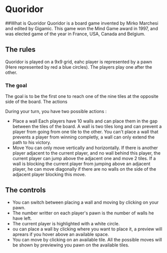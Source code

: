 # Quoridor
##What is Quoridor
Quoridor is a board game invented by Mirko Marchesi and edited by Gigamic.
This game won the Mind Game award in 1997, and was elected game of the year in France, USA, Canada and Belgium.

## The rules
Quoridor is played on a 9x9 grid, eahc player is represented by a pawn (Here represented by red a blue circles).
The players play one after the other.

### The goal
The goal is to be the first one to reach one of the nine tiles at the opposite side of the board.
The actions

During your turn, you have two possible actions :
* Place a wall
Each players have 10 walls and can place them in the gap between the tiles of the board.
A wall is two tiles long and can prevent a player from going from one tile to the other.
You can't place a wall that prevents a player from winning completly, a wall can only extend the path to his victory.
* Move
You can only move vertically and horizontally. If there is another player adjacent to the current player, and no wall behind this player, the current player can jump above the adjacent one and move 2 tiles.
If a wall is blocking the current player from jumping above an adjacent player, he can move diagonally if there are no walls on the side of the adjacent player blocking this move.

## The controls
* You can switch between placing a wall and moving by clicking on your pawn.
* The number writter on each player's pawn is the number of walls he have left.
* The current player is highlighted with a white circle.
* ou can place a wall by clicking where you want to place it, a preview will aprears if you hover above an available space.
* You can move by clicking on an available tile. All the possible moves will be shown by previewing you pawn on the available tiles.
